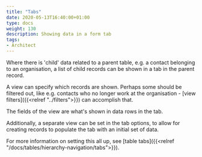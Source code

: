 ```yaml
---
title: "Tabs"
date: 2020-05-13T16:40:00+01:00
type: docs
weight: 130
description: Showing data in a form tab
tags:
- Architect
---
```

Where there is 'child' data related to a parent table, e.g. a contact belonging to an organisation, a list of child records can be shown in a tab in the parent record. 

A view can specify which records are shown. Perhaps some should be filtered out, like e.g. contacts who no longer work at the organisation - [view filters]({{<relref "../filters">}}) can accomplish that.

The fields of the view are what's shown in data rows in the tab.

Additionally, a separate view can be set in the tab options, to allow for creating records to populate the tab with an initial set of data.

For more information on setting this all up, see [table tabs]({{<relref "/docs/tables/hierarchy-navigation/tabs">}}).